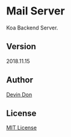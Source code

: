 # Mail Server

Koa Backend Server.

## Version

2018.11.15

## Author

[Devin Don](mailto:DevinDon@Foxmail.com)

## License

[MIT License](LICENSE)
